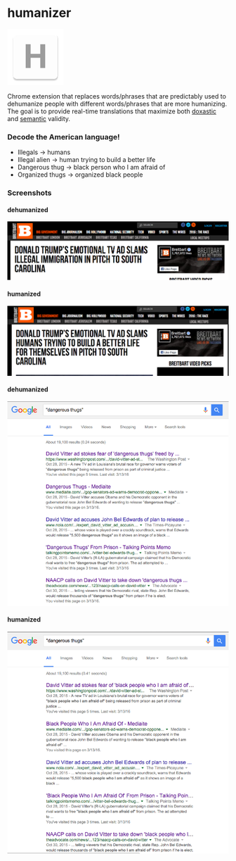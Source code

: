 humanizer
=============

![](logo.png)

Chrome extension that replaces words/phrases that are predictably used to dehumanize people with different words/phrases that are more humanizing. The goal is to provide real-time translations that maximize both [doxastic](https://en.wikipedia.org/wiki/Doxastic_logic) and [semantic](https://en.wikipedia.org/wiki/Semantic_theory_of_truth#Tarski.27s_theory) validity.

### Decode the American language!
- Illegals -> humans
- Illegal alien -> human trying to build a better life
- Dangerous thug -> black person who I am afraid of
- Organized thugs -> organized black people 

### Screenshots
#### dehumanized
![](dehumanizedImmigration.png)
#### humanized
![](humanizedImmigration.png)


#### dehumanized
![](dehumanizedDangerousThugs.png)
#### humanized
![](humanizedDangerousThugs.png)


